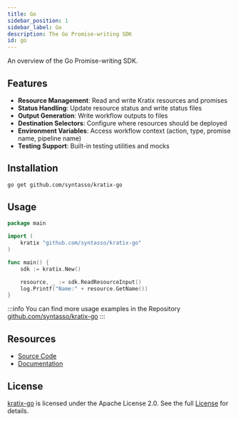 ```yaml
---
title: Go
sidebar_position: 1
sidebar_label: Go
description: The Go Promise-writing SDK
id: go
---
```


An overview of the Go Promise-writing SDK.

## Features

- **Resource Management**: Read and write Kratix resources and promises
- **Status Handling**: Update resource status and write status files
- **Output Generation**: Write workflow outputs to files
- **Destination Selectors**: Configure where resources should be deployed
- **Environment Variables**: Access workflow context (action, type, promise name, pipeline name)
- **Testing Support**: Built-in testing utilities and mocks

## Installation

```bash
go get github.com/syntasso/kratix-go
```

## Usage

```go
package main

import (
    kratix "github.com/syntasso/kratix-go"
)

func main() {
    sdk := kratix.New()

    resource, _ := sdk.ReadResourceInput()
    log.Printf("Name:" + resource.GetName())
}
```

:::info
You can find more usage examples in the Repository [github.com/syntasso/kratix-go](https://github.com/syntasso/kratix-go)
:::

## Resources

- [Source Code](https://github.com/syntasso/kratix-go)
- [Documentation](https://pkg.go.dev/github.com/syntasso/kratix-go)

## License

[kratix-go](https://github.com/syntasso/kratix-go) is licensed under the Apache License 2.0. See the full [License](https://github.com/syntasso/kratix-go/blob/main/LICENSE) for details.

